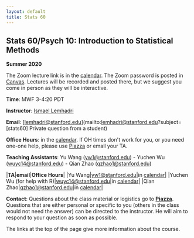 ```yaml
---
layout: default
title: Stats 60 
---
```


## Stats 60/Psych 10: Introduction to Statistical Methods

**Summer 2020**

The Zoom lecture link is in the [calendar](../calendar). The Zoom password is posted in [Canvas](https://canvas.stanford.edu). Lectures will be recorded and posted there, but we suggest you come in person as they will be interactive.

**Time**: MWF 3-4:20 PDT

**Instructor**: [Ismael Lemhadri](https://ismael.lemhadri.org)

**Email**: [lemhadri@stanford.edu](mailto:lemhadri@stanford.edu?subject=[stats60] Private question from a student)

**Office Hours**: in the [calendar](../calendar).
If OH times don't work for you, or you need one-one help, please use [Piazza](https://piazza.com/stanford/summer2020/stats60psych10stats160) or email your TA.

**Teaching Assistants**: Yu Wang (yw1@stanford.edu) - Yuchen Wu (wuyc14@stanford.edu) - Qian Zhao (qzhao1@stanford.edu)

|**TA**|**email**|**Office Hours**|
|Yu Wang|yw1@stanford.edu|in [calendar](../calendar)|
|Yuchen Wu (for help with R)|wuyc14@stanford.edu|in [calendar](../calendar)|
|Qian Zhao|qzhao1@stanford.edu|in [calendar](../calendar)|

**Contact**: Questions about the class material or logistics go to **[Piazza](https://piazza.com/stanford/summer2020/stats60psych10stats160)**. Questions that are either personal or specific to you (others in the class would not need the answer) can be directed to the instructor. He will aim to respond to your question as soon as possible.

The links at the top of the page give more information about the course.
